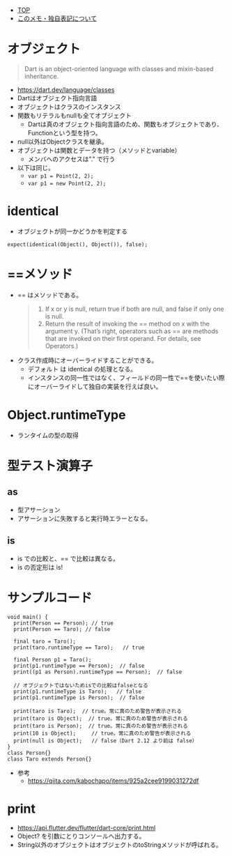 - [TOP](./README.md)
- [このメモ・独自表記について](../README.md)


# オブジェクト
> Dart is an object-oriented language with classes and mixin-based inheritance. 
  * https://dart.dev/language/classes
* Dartはオブジェクト指向言語
* オブジェクトはクラスのインスタンス
* 関数もリテラルもnullも全てオブジェクト
    * Dartは真のオブジェクト指向言語のため、関数もオブジェクトであり、Functionという型を持つ。
* null以外はObjectクラスを継承。
* オブジェクトは関数とデータを持つ（メソッドとvariable）
  * メンバへのアクセスは"." で行う
* 以下は同じ。
    * `var p1 = Point(2, 2);`
    * `var p1 = new Point(2, 2);`

# identical
* オブジェクトが同一かどうかを判定する
```
expect(identical(Object(), Object()), false);
```

# ==メソッド
* == はメソッドである。
  > 1. If x or y is null, return true if both are null, and false if only one is null.
  > 2. Return the result of invoking the == method on x with the argument y. (That’s right, operators such as == are methods that are invoked on their first operand. For details, see Operators.)
* クラス作成時にオーバーライドすることができる。
  * デフォルト は identical の処理となる。
  * インスタンスの同一性ではなく、フィールドの同一性で==を使いたい際にオーバーライドして独自の実装を行えば良い。


# Object.runtimeType
* ランタイムの型の取得


# 型テスト演算子
## as
* 型アサーション
* アサーションに失敗すると実行時エラーとなる。
## is
* is での比較と、== で比較は異なる。
* is の否定形は is! 


# サンプルコード
```
void main() {
  print(Person == Person); // true
  print(Person == Taro); // false

  final taro = Taro();
  print(taro.runtimeType == Taro);   // true

  final Person p1 = Taro();
  print(p1.runtimeType == Person);  // false
  print((p1 as Person).runtimeType == Person);  // false

  // オブジェクトではないためisでの比較はfalseとなる
  print(p1.runtimeType is Taro);   // false
  print(p1.runtimeType is Person);  // false

  print(taro is Taro);  // true。常に真のため警告が表示される
  print(taro is Object);  // true。常に真のため警告が表示される
  print(taro is Person);  // true。常に真のため警告が表示される
  print(10 is Object);     // true。常に真のため警告が表示される
  print(null is Object);   // false（Dart 2.12 より前は false）
}
class Person{}
class Taro extends Person{}
```
* 参考
  * https://qiita.com/kabochapo/items/925a2cee9199031272df


# print
* https://api.flutter.dev/flutter/dart-core/print.html
* Object? を引数にとりコンソールへ出力する。
* String以外のオブジェクトはオブジェクトのtoStringメソッドが呼ばれる。










